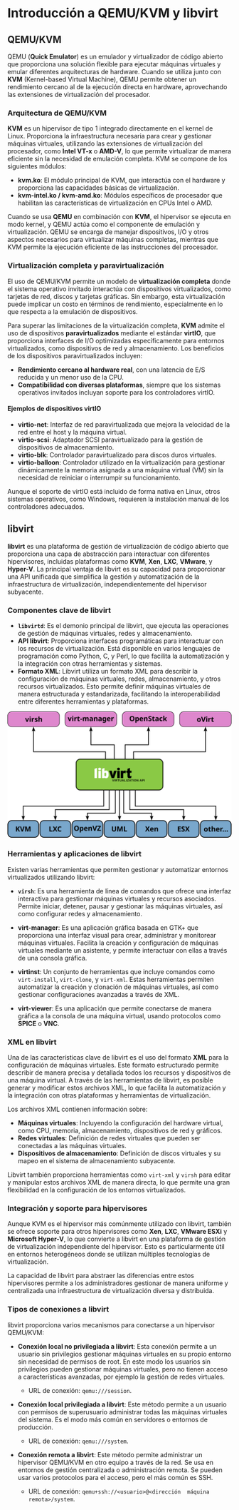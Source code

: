 # Introducción a QEMU/KVM y libvirt


## QEMU/KVM

QEMU (**Quick Emulator**) es un emulador y virtualizador de código abierto que proporciona una solución flexible para ejecutar máquinas virtuales y emular diferentes arquitecturas de hardware. Cuando se utiliza junto con **KVM** (Kernel-based Virtual Machine), QEMU permite obtener un rendimiento cercano al de la ejecución directa en hardware, aprovechando las extensiones de virtualización del procesador.

### Arquitectura de QEMU/KVM

**KVM** es un hipervisor de tipo 1 integrado directamente en el kernel de Linux. Proporciona la infraestructura necesaria para crear y gestionar máquinas virtuales, utilizando las extensiones de virtualización del procesador, como **Intel VT-x** o **AMD-V**, lo que permite virtualizar de manera eficiente sin la necesidad de emulación completa. KVM se compone de los siguientes módulos:

* **kvm.ko**: El módulo principal de KVM, que interactúa con el hardware y proporciona las capacidades básicas de virtualización.
* **kvm-intel.ko / kvm-amd.ko**: Módulos específicos de procesador que habilitan las características de virtualización en CPUs Intel o AMD.

Cuando se usa **QEMU** en combinación con **KVM**, el hipervisor se ejecuta en modo kernel, y QEMU actúa como el componente de emulación y virtualización. QEMU se encarga de manejar dispositivos, I/O y otros aspectos necesarios para virtualizar máquinas completas, mientras que KVM permite la ejecución eficiente de las instrucciones del procesador.

### Virtualización completa y paravirtualización

El uso de QEMU/KVM permite un modelo de **virtualización completa** donde el sistema operativo invitado interactúa con dispositivos virtualizados, como tarjetas de red, discos y tarjetas gráficas. Sin embargo, esta virtualización puede implicar un costo en términos de rendimiento, especialmente en lo que respecta a la emulación de dispositivos.

Para superar las limitaciones de la virtualización completa, **KVM** admite el uso de dispositivos **paravirtualizados** mediante el estándar **virtIO**, que proporciona interfaces de I/O optimizadas específicamente para entornos virtualizados, como dispositivos de red y almacenamiento. Los beneficios de los dispositivos paravirtualizados incluyen:

* **Rendimiento cercano al hardware real**, con una latencia de E/S reducida y un menor uso de la CPU.
* **Compatibilidad con diversas plataformas**, siempre que los sistemas operativos invitados incluyan soporte para los controladores virtIO.

#### Ejemplos de dispositivos virtIO

* **virtio-net**: Interfaz de red paravirtualizada que mejora la velocidad de la red entre el host y la máquina virtual.
* **virtio-scsi**: Adaptador SCSI paravirtualizado para la gestión de dispositivos de almacenamiento.
* **virtio-blk**: Controlador paravirtualizado para discos duros virtuales.
* **virtio-balloon**: Controlador utilizado en la virtualización para gestionar dinámicamente la memoria asignada a una máquina virtual (VM) sin la necesidad de reiniciar o interrumpir su funcionamiento.

Aunque el soporte de virtIO está incluido de forma nativa en Linux, otros sistemas operativos, como Windows, requieren la instalación manual de los controladores adecuados.

## libvirt

**libvirt** es una plataforma de gestión de virtualización de código abierto que proporciona una capa de abstracción para interactuar con diferentes hipervisores, incluidas plataformas como **KVM**, **Xen**, **LXC**, **VMware**, y **Hyper-V**. La principal ventaja de libvirt es su capacidad para proporcionar una API unificada que simplifica la gestión y automatización de la infraestructura de virtualización, independientemente del hipervisor subyacente.

### Componentes clave de libvirt

* **`libvirtd`**: Es el demonio principal de libvirt, que ejecuta las operaciones de gestión de máquinas virtuales, redes y almacenamiento.
* **API libvirt**: Proporciona interfaces programáticas para interactuar con los recursos de virtualización. Está disponible en varios lenguajes de programación como Python, C, y Perl, lo que facilita la automatización y la integración con otras herramientas y sistemas.
* **Formato XML**: Libvirt utiliza un formato XML para describir la configuración de máquinas virtuales, redes, almacenamiento, y otros recursos virtualizados. Esto permite definir máquinas virtuales de manera estructurada y estandarizada, facilitando la interoperabilidad entre diferentes herramientas y plataformas.

![libvirt](img/Libvirtsupport.svg)

### Herramientas y aplicaciones de libvirt

Existen varias herramientas que permiten gestionar y automatizar entornos virtualizados utilizando libvirt:

* **`virsh`**: Es una herramienta de línea de comandos que ofrece una interfaz interactiva para gestionar máquinas virtuales y recursos asociados. Permite iniciar, detener, pausar y gestionar las máquinas virtuales, así como configurar redes y almacenamiento.
  
* **virt-manager**: Es una aplicación gráfica basada en GTK+ que proporciona una interfaz visual para crear, administrar y monitorear máquinas virtuales. Facilita la creación y configuración de máquinas virtuales mediante un asistente, y permite interactuar con ellas a través de una consola gráfica.

* **virtinst**: Un conjunto de herramientas que incluye comandos como `virt-install`, `virt-clone`, y `virt-xml`. Estas herramientas permiten automatizar la creación y clonación de máquinas virtuales, así como gestionar configuraciones avanzadas a través de XML.

* **virt-viewer**: Es una aplicación que permite conectarse de manera gráfica a la consola de una máquina virtual, usando protocolos como **SPICE** o **VNC**.

### XML en libvirt

Una de las características clave de libvirt es el uso del formato **XML** para la configuración de máquinas virtuales. Este formato estructurado permite describir de manera precisa y detallada todos los recursos y dispositivos de una máquina virtual. A través de las herramientas de libvirt, es posible generar y modificar estos archivos XML, lo que facilita la automatización y la integración con otras plataformas y herramientas de virtualización.

Los archivos XML contienen información sobre:

* **Máquinas virtuales**: Incluyendo la configuración del hardware virtual, como CPU, memoria, almacenamiento, dispositivos de red y gráficos.
* **Redes virtuales**: Definición de redes virtuales que pueden ser conectadas a las máquinas virtuales.
* **Dispositivos de almacenamiento**: Definición de discos virtuales y su mapeo en el sistema de almacenamiento subyacente.

Libvirt también proporciona herramientas como `virt-xml` y `virsh` para editar y manipular estos archivos XML de manera directa, lo que permite una gran flexibilidad en la configuración de los entornos virtualizados.

### Integración y soporte para hipervisores

Aunque KVM es el hipervisor más comúnmente utilizado con libvirt, también se ofrece soporte para otros hipervisores como **Xen**, **LXC**, **VMware ESXi** y **Microsoft Hyper-V**, lo que convierte a libvirt en una plataforma de gestión de virtualización independiente del hipervisor. Esto es particularmente útil en entornos heterogéneos donde se utilizan múltiples tecnologías de virtualización.

La capacidad de libvirt para abstraer las diferencias entre estos hipervisores permite a los administradores gestionar de manera uniforme y centralizada una infraestructura de virtualización diversa y distribuida.

### Tipos de conexiones a libvirt

libvirt proporciona varios mecanismos para conectarse a un hipervisor QEMU/KVM:

* **Conexión local no privilegiada a libvirt**: Esta conexión permite a un usuario sin privilegios gestionar máquinas virtuales en su propio entorno sin necesidad de permisos de root. En este modo los usuarios sin privilegios pueden gestionar máquinas virtuales, pero no tienen acceso a características avanzadas, por ejemplo la gestión de redes virtuales.

    * URL de conexión: `qemu:///session`.

* **Conexión local privilegiada a libvirt**: Este método permite a un usuario con permisos de superusuario administrar todas las máquinas virtuales del sistema. Es el modo más común en servidores o entornos de producción.

    * URL de conexión: `qemu:///system`.

* **Conexión remota a libvirt**: Este método permite administrar un hipervisor QEMU/KVM en otro equipo a través de la red. Se usa en entornos de gestión centralizada o administración remota. Se pueden usar varios protocolos para el acceso, pero el más común es SSH.

    * URL de conexión: `qemu+ssh://<usuario>@<dirección  máquina remota>/system`.
